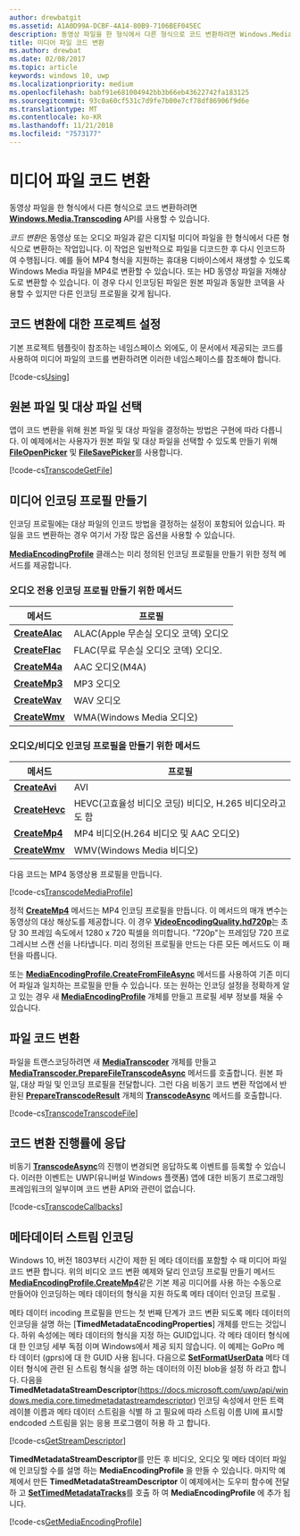 ```yaml
---
author: drewbatgit
ms.assetid: A1A0D99A-DCBF-4A14-80B9-7106BEF045EC
description: 동영상 파일을 한 형식에서 다른 형식으로 코드 변환하려면 Windows.Media.Transcoding API를 사용할 수 있습니다.
title: 미디어 파일 코드 변환
ms.author: drewbat
ms.date: 02/08/2017
ms.topic: article
keywords: windows 10, uwp
ms.localizationpriority: medium
ms.openlocfilehash: babf91e681004942bb3b66eb43622742fa183125
ms.sourcegitcommit: 93c0a60cf531c7d9fe7b00e7cf78df86906f9d6e
ms.translationtype: MT
ms.contentlocale: ko-KR
ms.lasthandoff: 11/21/2018
ms.locfileid: "7573177"
---
```

# <a name="transcode-media-files"></a>미디어 파일 코드 변환



동영상 파일을 한 형식에서 다른 형식으로 코드 변환하려면 [**Windows.Media.Transcoding**](https://msdn.microsoft.com/library/windows/apps/br207105) API를 사용할 수 있습니다.

*코드 변환*은 동영상 또는 오디오 파일과 같은 디지털 미디어 파일을 한 형식에서 다른 형식으로 변환하는 작업입니다. 이 작업은 일반적으로 파일을 디코드한 후 다시 인코드하여 수행됩니다. 예를 들어 MP4 형식을 지원하는 휴대용 디바이스에서 재생할 수 있도록 Windows Media 파일을 MP4로 변환할 수 있습니다. 또는 HD 동영상 파일을 저해상도로 변환할 수 있습니다. 이 경우 다시 인코딩된 파일은 원본 파일과 동일한 코덱을 사용할 수 있지만 다른 인코딩 프로필을 갖게 됩니다.

## <a name="set-up-your-project-for-transcoding"></a>코드 변환에 대한 프로젝트 설정

기본 프로젝트 템플릿이 참조하는 네임스페이스 외에도, 이 문서에서 제공되는 코드를 사용하여 미디어 파일의 코드를 변환하려면 이러한 네임스페이스를 참조해야 합니다.

[!code-cs[Using](./code/TranscodeWin10/cs/MainPage.xaml.cs#SnippetUsing)]

## <a name="select-source-and-destination-files"></a>원본 파일 및 대상 파일 선택

앱이 코드 변환을 위해 원본 파일 및 대상 파일을 결정하는 방법은 구현에 따라 다릅니다. 이 예제에서는 사용자가 원본 파일 및 대상 파일을 선택할 수 있도록 만들기 위해 [**FileOpenPicker**](https://msdn.microsoft.com/library/windows/apps/br207847) 및 [**FileSavePicker**](https://msdn.microsoft.com/library/windows/apps/br207871)를 사용합니다.

[!code-cs[TranscodeGetFile](./code/TranscodeWin10/cs/MainPage.xaml.cs#SnippetTranscodeGetFile)]

## <a name="create-a-media-encoding-profile"></a>미디어 인코딩 프로필 만들기

인코딩 프로필에는 대상 파일의 인코드 방법을 결정하는 설정이 포함되어 있습니다. 파일을 코드 변환하는 경우 여기서 가장 많은 옵션을 사용할 수 있습니다.

[**MediaEncodingProfile**](https://msdn.microsoft.com/library/windows/apps/hh701026) 클래스는 미리 정의된 인코딩 프로필을 만들기 위한 정적 메서드를 제공합니다.

### <a name="methods-for-creating-audio-only-encoding-profiles"></a>오디오 전용 인코딩 프로필 만들기 위한 메서드

메서드  |프로필  |
---------|---------|
[**CreateAlac**](https://docs.microsoft.com/uwp/api/windows.media.mediaproperties.mediaencodingprofile.createalac)     |ALAC(Apple 무손실 오디오 코덱) 오디오         |
[**CreateFlac**](https://docs.microsoft.com/uwp/api/windows.media.mediaproperties.mediaencodingprofile.createflac)     |FLAC(무료 무손실 오디오 코덱) 오디오.         |
[**CreateM4a**](https://docs.microsoft.com/uwp/api/windows.media.mediaproperties.mediaencodingprofile.createm4a)     |AAC 오디오(M4A)         |
[**CreateMp3**](https://docs.microsoft.com/uwp/api/windows.media.mediaproperties.mediaencodingprofile.createmp3)     |MP3 오디오         |
[**CreateWav**](https://docs.microsoft.com/uwp/api/windows.media.mediaproperties.mediaencodingprofile.createwav)     |WAV 오디오         |
[**CreateWmv**](https://docs.microsoft.com/uwp/api/windows.media.mediaproperties.mediaencodingprofile.createwmv)     |WMA(Windows Media 오디오)         |

### <a name="methods-for-creating-audio--video-encoding-profiles"></a>오디오/비디오 인코딩 프로필을 만들기 위한 메서드

메서드  |프로필  |
---------|---------|
[**CreateAvi**](https://docs.microsoft.com/uwp/api/windows.media.mediaproperties.mediaencodingprofile.createavi) |AVI |
[**CreateHevc**](https://docs.microsoft.com/uwp/api/windows.media.mediaproperties.mediaencodingprofile.createhevc) |HEVC(고효율성 비디오 코딩) 비디오, H.265 비디오라고도 함 |
[**CreateMp4**](https://docs.microsoft.com/uwp/api/windows.media.mediaproperties.mediaencodingprofile.createmp4) |MP4 비디오(H.264 비디오 및 AAC 오디오) |
[**CreateWmv**](https://docs.microsoft.com/uwp/api/windows.media.mediaproperties.mediaencodingprofile.createwmv) |WMV(Windows Media 비디오) |


다음 코드는 MP4 동영상용 프로필을 만듭니다.

[!code-cs[TranscodeMediaProfile](./code/TranscodeWin10/cs/MainPage.xaml.cs#SnippetTranscodeMediaProfile)]

정적 [**CreateMp4**](https://docs.microsoft.com/uwp/api/windows.media.mediaproperties.mediaencodingprofile.createmp4) 메서드는 MP4 인코딩 프로필을 만듭니다. 이 메서드의 매개 변수는 동영상의 대상 해상도를 제공합니다. 이 경우 [**VideoEncodingQuality.hd720p**](https://msdn.microsoft.com/library/windows/apps/hh701290)는 초당 30 프레임 속도에서 1280 x 720 픽셀을 의미합니다. "720p"는 프레임당 720 프로그레시브 스캔 선을 나타냅니다. 미리 정의된 프로필을 만드는 다른 모든 메서드도 이 패턴을 따릅니다.

또는 [**MediaEncodingProfile.CreateFromFileAsync**](https://msdn.microsoft.com/library/windows/apps/hh701047) 메서드를 사용하여 기존 미디어 파일과 일치하는 프로필을 만들 수 있습니다. 또는 원하는 인코딩 설정을 정확하게 알고 있는 경우 새 [**MediaEncodingProfile**](https://msdn.microsoft.com/library/windows/apps/hh701026) 개체를 만들고 프로필 세부 정보를 채울 수 있습니다.

## <a name="transcode-the-file"></a>파일 코드 변환

파일을 트랜스코딩하려면 새 [**MediaTranscoder**](https://msdn.microsoft.com/library/windows/apps/br207080) 개체를 만들고 [**MediaTranscoder.PrepareFileTranscodeAsync**](https://msdn.microsoft.com/library/windows/apps/hh700936) 메서드를 호출합니다. 원본 파일, 대상 파일 및 인코딩 프로필을 전달합니다. 그런 다음 비동기 코드 변환 작업에서 반환된 [**PrepareTranscodeResult**](https://msdn.microsoft.com/library/windows/apps/hh700941) 개체의 [**TranscodeAsync**](https://msdn.microsoft.com/library/windows/apps/hh700946) 메서드를 호출합니다.

[!code-cs[TranscodeTranscodeFile](./code/TranscodeWin10/cs/MainPage.xaml.cs#SnippetTranscodeTranscodeFile)]

## <a name="respond-to-transcoding-progress"></a>코드 변환 진행률에 응답

비동기 [**TranscodeAsync**](https://msdn.microsoft.com/library/windows/apps/hh700946)의 진행이 변경되면 응답하도록 이벤트를 등록할 수 있습니다. 이러한 이벤트는 UWP(유니버설 Windows 플랫폼) 앱에 대한 비동기 프로그래밍 프레임워크의 일부이며 코드 변환 API와 관련이 없습니다.

[!code-cs[TranscodeCallbacks](./code/TranscodeWin10/cs/MainPage.xaml.cs#SnippetTranscodeCallbacks)]


## <a name="encode-a-metadata-stream"></a>메타데이터 스트림 인코딩
Windows 10, 버전 1803부터 시간이 제한 된 메타 데이터를 포함할 수 때 미디어 파일 코드 변환 합니다. 위의 비디오 코드 변환 예제와 달리 인코딩 프로필 만들기 메서드 [**MediaEncodingProfile.CreateMp4**](https://docs.microsoft.com/uwp/api/windows.media.mediaproperties.mediaencodingprofile.createmp4)같은 기본 제공 미디어를 사용 하는 수동으로 만들어야 인코딩하는 메타 데이터의 형식을 지원 하도록 메타 데이터 인코딩 프로필 .

메타 데이터 incoding 프로필을 만드는 첫 번째 단계가 코드 변환 되도록 메타 데이터의 인코딩을 설명 하는 [**TimedMetadataEncodingProperties**] 개체를 만드는 것입니다. 하위 속성에는 메타 데이터의 형식을 지정 하는 GUID입니다. 각 메타 데이터 형식에 대 한 인코딩 세부 독점 이며 Windows에서 제공 되지 않습니다. 이 예제는 GoPro 메타 데이터 (gprs)에 대 한 GUID 사용 됩니다. 다음으로 [**SetFormatUserData**](https://docs.microsoft.com/uwp/api/windows.media.mediaproperties.timedmetadataencodingproperties.setformatuserdata) 메타 데이터 형식에 관련 된 스트림 형식을 설명 하는 데이터의 이진 blob을 설정 하 라고 합니다. 다음을 **TimedMetadataStreamDescriptor**(https://docs.microsoft.com/uwp/api/windows.media.core.timedmetadatastreamdescriptor) 인코딩 속성에서 만든 트랙 레이블 이름과 메타 데이터 스트림을 식별 하 고 필요에 따라 스트림 이름 UI에 표시할 endcoded 스트림을 읽는 응용 프로그램이 허용 하 고 합니다. 
 
[!code-cs[GetStreamDescriptor](./code/TranscodeWin10/cs/MainPage.xaml.cs#SnippetGetStreamDescriptor)]

**TimedMetadataStreamDescriptor**를 만든 후 비디오, 오디오 및 메타 데이터 파일에 인코딩할 수를 설명 하는 **MediaEncodingProfile** 을 만들 수 있습니다. 마지막 예제에서 만든 **TimedMetadataStreamDescriptor** 이 예제에서는 도우미 함수에 전달 하 고 [**SetTimedMetadataTracks**](https://docs.microsoft.com/en-us/uwp/api/windows.media.mediaproperties.mediaencodingprofile.settimedmetadatatracks)를 호출 하 여 **MediaEncodingProfile** 에 추가 됩니다.

[!code-cs[GetMediaEncodingProfile](./code/TranscodeWin10/cs/MainPage.xaml.cs#SnippetGetMediaEncodingProfile)]
 

 




